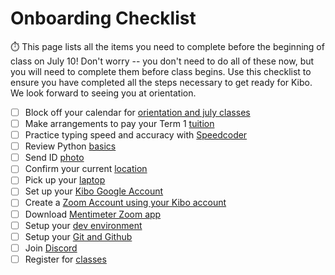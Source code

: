 # Onboarding Checklist

⏱️ This page lists all the items you need to complete before the beginning of class on July 10! Don't worry -- you don't need to do all of these now, but you will need to complete them before class begins. Use this checklist to ensure you have completed all the steps necessary to get ready for Kibo. We look forward to seeing you at orientation. 


- [ ] Block off your calendar for [orientation and july classes](lessons/welcome/dates.md)
- [ ] Make arrangements to pay your Term 1 [tuition](lessons/welcome/tuition.md)
- [ ] Practice typing speed and accuracy with [Speedcoder](lessons/welcome/pre-work.md)
- [ ] Review Python [basics](lessons/welcome/pre-work.md)
- [ ] Send ID [photo](lessons/welcome/assignment.md)
- [ ] Confirm your current [location](lessons/learning/assignment.md)
- [ ] Pick up your [laptop](lessons/learning/assignment.md)
- [ ] Set up your [Kibo Google Account](lessons/setup/academic-accounts.md)
- [ ] Create a [Zoom Account using your Kibo account ](lessons/setup/academic-accounts.md)
- [ ] Download [Mentimeter Zoom app](lessons/setup/academic-accounts.md) 
- [ ] Setup your [dev environment](lessons/setup/computer-setup.md)
- [ ] Setup your [Git and Github](lessons/setup/computer-setup.md)
- [ ] Join [Discord](lessons/setup/discord.md)
- [ ] Register for [classes](lessons/setup/assignment.md)
